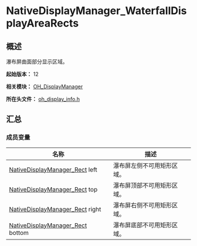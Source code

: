 # NativeDisplayManager_WaterfallDisplayAreaRects
<!--Kit: ArkUI-->
<!--Subsystem: Window-->
<!--Owner: @oh_wangxk; @logn-->
<!--Designer: @hejunfei1991-->
<!--Tester: @qinliwen0417-->
<!--Adviser: @ge-yafang-->

## 概述

瀑布屏曲面部分显示区域。

**起始版本：** 12

**相关模块：** [OH_DisplayManager](capi-oh-displaymanager.md)

**所在头文件：** [oh_display_info.h](capi-oh-display-info-h.md)

## 汇总

### 成员变量

| 名称 | 描述 |
| -- | -- |
| [NativeDisplayManager_Rect](capi-nativedisplaymanager-rect.md) left | 瀑布屏左侧不可用矩形区域。 |
| [NativeDisplayManager_Rect](capi-nativedisplaymanager-rect.md) top | 瀑布屏顶部不可用矩形区域。 |
| [NativeDisplayManager_Rect](capi-nativedisplaymanager-rect.md) right | 瀑布屏右侧不可用矩形区域。 |
| [NativeDisplayManager_Rect](capi-nativedisplaymanager-rect.md) bottom | 瀑布屏底部不可用矩形区域。 |


